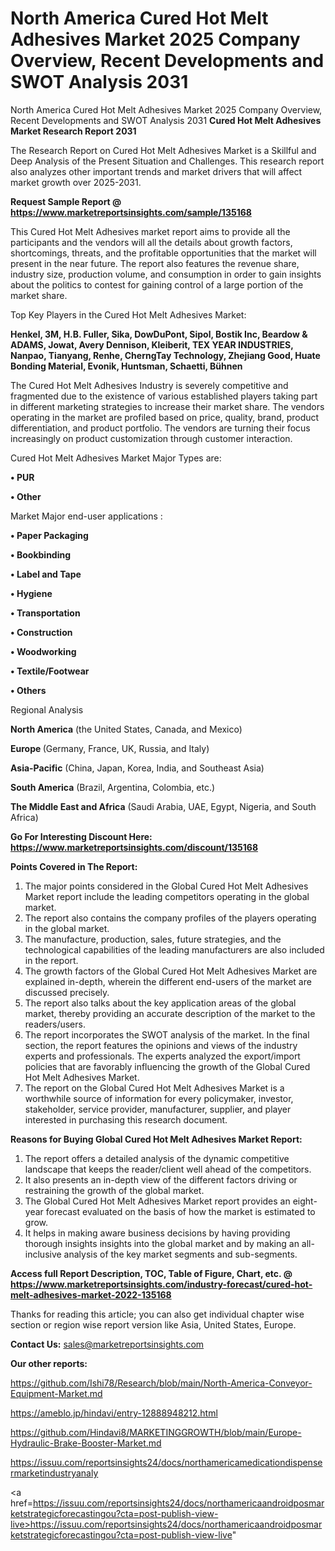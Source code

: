 # North America Cured Hot Melt Adhesives Market 2025 Company Overview, Recent Developments and SWOT Analysis 2031
 North America Cured Hot Melt Adhesives Market 2025 Company Overview, Recent Developments and SWOT Analysis 2031
<strong>Cured Hot Melt Adhesives Market Research Report 2031</strong>

The Research Report on Cured Hot Melt Adhesives Market is a Skillful and Deep Analysis of the Present Situation and Challenges. This research report also analyzes other important trends and market drivers that will affect market growth over 2025-2031.

<strong>Request Sample Report @ <a href=https://www.marketreportsinsights.com/sample/135168>https://www.marketreportsinsights.com/sample/135168</a></strong>

This Cured Hot Melt Adhesives market report aims to provide all the participants and the vendors will all the details about growth factors, shortcomings, threats, and the profitable opportunities that the market will present in the near future. The report also features the revenue share, industry size, production volume, and consumption in order to gain insights about the politics to contest for gaining control of a large portion of the market share.

Top Key Players in the Cured Hot Melt Adhesives Market:

<strong>Henkel, 3M, H.B. Fuller, Sika, DowDuPont, Sipol, Bostik Inc, Beardow & ADAMS, Jowat, Avery Dennison, Kleiberit, TEX YEAR INDUSTRIES, Nanpao, Tianyang, Renhe, CherngTay Technology, Zhejiang Good, Huate Bonding Material, Evonik, Huntsman, Schaetti, Bühnen</strong>

The Cured Hot Melt Adhesives Industry is severely competitive and fragmented due to the existence of various established players taking part in different marketing strategies to increase their market share. The vendors operating in the market are profiled based on price, quality, brand, product differentiation, and product portfolio. The vendors are turning their focus increasingly on product customization through customer interaction.

Cured Hot Melt Adhesives Market Major Types are:

<strong>• PUR

• Other</strong>

Market Major end-user applications :

<strong>• Paper Packaging

• Bookbinding

• Label and Tape

• Hygiene

• Transportation

• Construction

• Woodworking

• Textile/Footwear

• Others</strong>

Regional Analysis

</u><strong><b>North America</b></strong> (the United States, Canada, and Mexico)

<strong><b>Europe </b></strong>(Germany, France, UK, Russia, and Italy)

<strong><b>Asia-Pacific</b></strong> (China, Japan, Korea, India, and Southeast Asia)

<strong><b>South America</b></strong> (Brazil, Argentina, Colombia, etc.)

<strong><b>The Middle East and Africa</b></strong> (Saudi Arabia, UAE, Egypt, Nigeria, and South Africa)

<strong>Go For Interesting Discount Here: <a href=https://www.marketreportsinsights.com/discount/135168>https://www.marketreportsinsights.com/discount/135168</a></strong>

<strong>Points Covered in The Report:</strong>
<ol>
  <li>The major points considered in the Global Cured Hot Melt Adhesives Market report include the leading competitors operating in the global market.</li>
  <li>The report also contains the company profiles of the players operating in the global market.</li>
  <li>The manufacture, production, sales, future strategies, and the technological capabilities of the leading manufacturers are also included in the report.</li>
  <li>The growth factors of the Global Cured Hot Melt Adhesives Market are explained in-depth, wherein the different end-users of the market are discussed precisely.</li>
  <li>The report also talks about the key application areas of the global market, thereby providing an accurate description of the market to the readers/users.</li>
  <li>The report incorporates the SWOT analysis of the market. In the final section, the report features the opinions and views of the industry experts and professionals. The experts analyzed the export/import policies that are favorably influencing the growth of the Global Cured Hot Melt Adhesives Market.</li>
  <li>The report on the Global Cured Hot Melt Adhesives Market is a worthwhile source of information for every policymaker, investor, stakeholder, service provider, manufacturer, supplier, and player interested in purchasing this research document.</li>
</ol>
<strong>Reasons for Buying Global Cured Hot Melt Adhesives Market Report:</strong>

<ol>
  <li>The report offers a detailed analysis of the dynamic competitive landscape that keeps the reader/client well ahead of the competitors.</li>
  <li>It also presents an in-depth view of the different factors driving or restraining the growth of the global market.</li>
  <li>The Global Cured Hot Melt Adhesives Market report provides an eight-year forecast evaluated on the basis of how the market is estimated to grow.</li>
  <li>It helps in making aware business decisions by having providing thorough insights insights into the global market and by making an all-inclusive analysis of the key market segments and sub-segments.</li>
</ol>
<strong>Access full Report Description, TOC, Table of Figure, Chart, etc. @ <a href=https://www.marketreportsinsights.com/industry-forecast/cured-hot-melt-adhesives-market-2022-135168>https://www.marketreportsinsights.com/industry-forecast/cured-hot-melt-adhesives-market-2022-135168</a></strong>


Thanks for reading this article; you can also get individual chapter wise section or region wise report version like Asia, United States, Europe.

<strong>Contact Us:</strong>
sales@marketreportsinsights.com

<strong>Our other reports:</strong>

<a href=https://github.com/Ishi78/Research/blob/main/North-America-Conveyor-Equipment-Market.md>https://github.com/Ishi78/Research/blob/main/North-America-Conveyor-Equipment-Market.md</a>

<a href=https://ameblo.jp/hindavi/entry-12888948212.html>https://ameblo.jp/hindavi/entry-12888948212.html</a>

<a href=https://github.com/Hindavi8/MARKETINGGROWTH/blob/main/Europe-Hydraulic-Brake-Booster-Market.md>https://github.com/Hindavi8/MARKETINGGROWTH/blob/main/Europe-Hydraulic-Brake-Booster-Market.md</a>

<a href=https://issuu.com/reportsinsights24/docs/northamericamedicationdispensermarketindustryanaly>https://issuu.com/reportsinsights24/docs/northamericamedicationdispensermarketindustryanaly</a>

<a href=https://issuu.com/reportsinsights24/docs/northamericaandroidposmarketstrategicforecastingou?cta=post-publish-view-live>https://issuu.com/reportsinsights24/docs/northamericaandroidposmarketstrategicforecastingou?cta=post-publish-view-live</a>"
